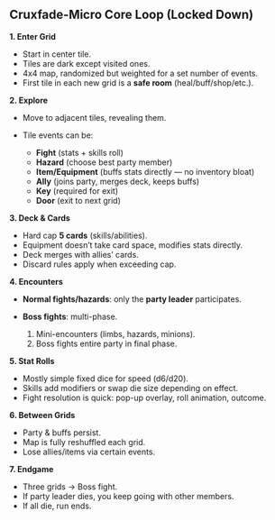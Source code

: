 
## **Cruxfade-Micro Core Loop (Locked Down)**

**1. Enter Grid**

* Start in center tile.
* Tiles are dark except visited ones.
* 4x4 map, randomized but weighted for a set number of events.
* First tile in each new grid is a **safe room** (heal/buff/shop/etc.).

**2. Explore**

* Move to adjacent tiles, revealing them.
* Tile events can be:

  * **Fight** (stats + skills roll)
  * **Hazard** (choose best party member)
  * **Item/Equipment** (buffs stats directly — no inventory bloat)
  * **Ally** (joins party, merges deck, keeps buffs)
  * **Key** (required for exit)
  * **Door** (exit to next grid)

**3. Deck & Cards**

* Hard cap **5 cards** (skills/abilities).
* Equipment doesn’t take card space, modifies stats directly.
* Deck merges with allies’ cards.
* Discard rules apply when exceeding cap.

**4. Encounters**

* **Normal fights/hazards**: only the **party leader** participates.
* **Boss fights**: multi-phase.

  1. Mini-encounters (limbs, hazards, minions).
  2. Boss fights entire party in final phase.

**5. Stat Rolls**

* Mostly simple fixed dice for speed (d6/d20).
* Skills add modifiers or swap die size depending on effect.
* Fight resolution is quick: pop-up overlay, roll animation, outcome.

**6. Between Grids**

* Party & buffs persist.
* Map is fully reshuffled each grid.
* Lose allies/items via certain events.

**7. Endgame**

* Three grids → Boss fight.
* If party leader dies, you keep going with other members.
* If all die, run ends.

